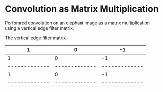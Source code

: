 # Convolution as Matrix Multiplication

Perfomred convolution on an elephant image as a matrix multiplication using a vertical edge filter matrix.

The vertical edge filter matrix-

| 1 | 0 | -1 |
| ------------- | ------------- | ------------- |
| 1 | 0 | -1 |
| ------------- | ------------- | ------------- |
| 1 | 0 | -1 |
| ------------- | ------------- | ------------- |
